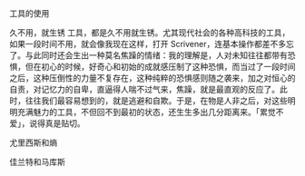 工具的使用


久不用，就生锈
工具，都是久不用就生锈。尤其现代社会的各种高科技的工具，如果一段时间不用，就会像我现在这样，打开 Scrivener，连基本操作都差不多忘了。与此同时还会生出一种莫名焦躁的情绪：我的理解是，人对未知往往都带有恐惧，但在初心的时候，好奇心和初始的成就感压制了这种恐惧，而当过了一段时间之后，这种压倒性的力量不复存在，这种纯粹的恐惧感则随之袭来，加之对恒心的自责，对记忆力的自卑，直逼得人喘不过气来，焦躁，就是最直观的反应了。此时，往往我们最容易想到的，就是逃避和自欺。于是，在物是人非之后，对这些明明充满魅力的工具，不但回不到最初的状态，还生生多出几分距离来。「累觉不爱」，说得真是贴切。


尤里西斯和熵


佳兰特和马库斯

